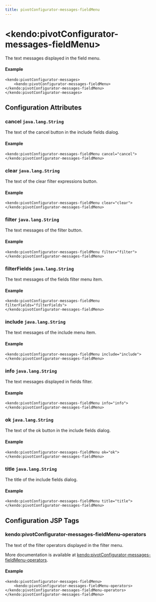 ```yaml
---
title: pivotConfigurator-messages-fieldMenu
---
```


# \<kendo:pivotConfigurator-messages-fieldMenu\>

The text messages displayed in the field menu.

#### Example
    <kendo:pivotConfigurator-messages>
        <kendo:pivotConfigurator-messages-fieldMenu></kendo:pivotConfigurator-messages-fieldMenu>
    </kendo:pivotConfigurator-messages>

## Configuration Attributes

### cancel `java.lang.String`

The text of the cancel button in the include fields dialog.

#### Example
    <kendo:pivotConfigurator-messages-fieldMenu cancel="cancel">
    </kendo:pivotConfigurator-messages-fieldMenu>

### clear `java.lang.String`

The text of the clear filter expressions button.

#### Example
    <kendo:pivotConfigurator-messages-fieldMenu clear="clear">
    </kendo:pivotConfigurator-messages-fieldMenu>

### filter `java.lang.String`

The text messages of the filter button.

#### Example
    <kendo:pivotConfigurator-messages-fieldMenu filter="filter">
    </kendo:pivotConfigurator-messages-fieldMenu>

### filterFields `java.lang.String`

The text messages of the fields filter menu item.

#### Example
    <kendo:pivotConfigurator-messages-fieldMenu filterFields="filterFields">
    </kendo:pivotConfigurator-messages-fieldMenu>

### include `java.lang.String`

The text messages of the include menu item.

#### Example
    <kendo:pivotConfigurator-messages-fieldMenu include="include">
    </kendo:pivotConfigurator-messages-fieldMenu>

### info `java.lang.String`

The text messages displayed in fields filter.

#### Example
    <kendo:pivotConfigurator-messages-fieldMenu info="info">
    </kendo:pivotConfigurator-messages-fieldMenu>

### ok `java.lang.String`

The text of the ok button in the include fields dialog.

#### Example
    <kendo:pivotConfigurator-messages-fieldMenu ok="ok">
    </kendo:pivotConfigurator-messages-fieldMenu>

### title `java.lang.String`

The title of the include fields dialog.

#### Example
    <kendo:pivotConfigurator-messages-fieldMenu title="title">
    </kendo:pivotConfigurator-messages-fieldMenu>


##  Configuration JSP Tags

### kendo:pivotConfigurator-messages-fieldMenu-operators

The text of the filter operators displayed in the filter menu.

More documentation is available at [kendo:pivotConfigurator-messages-fieldMenu-operators](/api/wrappers/jsp/pivotconfigurator/messages-fieldmenu-operators).

#### Example

    <kendo:pivotConfigurator-messages-fieldMenu>
        <kendo:pivotConfigurator-messages-fieldMenu-operators></kendo:pivotConfigurator-messages-fieldMenu-operators>
    </kendo:pivotConfigurator-messages-fieldMenu>

